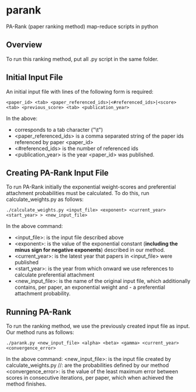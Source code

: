 # parank
PA-Rank (paper ranking method) map-reduce scripts in python

## Overview

To run this ranking method, put all .py script in the same folder.

## Initial Input File

An initial input file with lines of the following form is required:

```
<paper_id> <tab> <paper_referenced_ids>|<#referenced_ids>|<score> <tab> <previous_score> <tab> <publication_year>
```
In the above:

- <tab> corresponds to a tab character ("\t")
- <paper_referenced_ids> is a comma separated string of the paper ids referenced by paper <paper_id>
- <#referenced_ids> is the number of referenced ids
- <publication_year> is the year <paper_id> was published.
  
## Creating PA-Rank Input File
  
To run PA-Rank initially the exponential weight-scores and preferential attachment probabilities must be calculated.
To do this, run calculate_weights.py as follows:

```
./calculate_weights.py <input_file> <exponent> <current_year> <start_year> > <new_input_file>
``` 
In the above command: 

- <input_file>: is the input file described above
- \<exponent>: is the value of the exponential constant (**including the minus sign for negative exponents**) described in our method.
- <current_year>: is the latest year that papers in <input_file> were published
- <start_year>: is the year from which onward we use references to calculate preferential attachment
- <new_input_file>: is the name of the original input file, which additionally contains, per paper, an exponential weight and - a preferential attachment probability.
  
## Running PA-Rank

To run the ranking method, we use the previously created input file as input. 
Our method runs as follows:

```
./parank.py <new_input_file> <alpha> <beta> <gamma> <current_year> <convergence_error>
```
In the above command:
<new_input_file>: is the input file created by calculate_weights.py
<alpha>/<beta>/<gamma>: are the probabilities defined by our method
<convergence_error>: is the value of the least maximum error between scores in consecutive iterations, per paper, which when achieved the method finishes.
  
